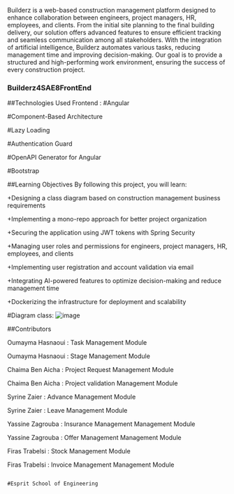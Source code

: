 Builderz is a web-based construction management platform designed to enhance collaboration between engineers, project managers, HR, employees, and clients. From the initial site planning to the final building delivery, our solution offers advanced features to ensure efficient tracking and seamless communication among all stakeholders. With the integration of artificial intelligence, Builderz automates various tasks, reducing management time and improving decision-making. Our goal is to provide a structured and high-performing work environment, ensuring the success of every construction project.
### Builderz4SAE8FrontEnd ###

##Technologies Used
Frontend :
  #Angular
  
  #Component-Based Architecture
  
  #Lazy Loading
  
  #Authentication Guard

  #OpenAPI Generator for Angular
  
  #Bootstrap


##Learning Objectives
By following this project, you will learn:

  +Designing a class diagram based on construction management business requirements
  
  +Implementing a mono-repo approach for better project organization
  
  +Securing the application using JWT tokens with Spring Security
  
  +Managing user roles and permissions for engineers, project managers, HR, employees, and clients
  
  +Implementing user registration and account validation via email
  
  +Integrating AI-powered features to optimize decision-making and reduce management time
  
  +Dockerizing the infrastructure for deployment and scalability


#Diagram class:
![image](https://github.com/user-attachments/assets/3138d325-fb87-40fd-b104-dcff3d8199b0)







##Contributors

Oumayma Hasnaoui : Task Management Module 

Oumayma Hasnaoui : Stage Management Module 

Chaima Ben Aicha : Project Request Management Module 

Chaima Ben Aicha : Project validation Management Module 

Syrine Zaier     : Advance Management Module 

Syrine Zaier     : Leave Management Module 

Yassine Zagrouba : Insurance Management Management Module 

Yassine Zagrouba : Offer Management Management Module 

Firas Trabelsi   : Stock Management Module 

Firas Trabelsi   : Invoice Management Management Module 













                                                                                                                                                                                      #Esprit School of Engineering


